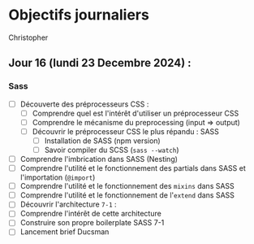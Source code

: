 # Objectifs journaliers

Christopher

## Jour 16 (lundi 23 Decembre 2024) :

### Sass

- [ ] Découverte des préprocesseurs CSS :
  - [ ] Comprendre quel est l'intérêt d'utiliser un préprocesseur CSS
  - [ ] Comprendre le mécanisme du preprocessing (input => output)
  - [ ] Découvrir le préprocesseur CSS le plus répandu : SASS
    - [ ] Installation de SASS (npm version)
    - [ ] Savoir compiler du SCSS (`sass --watch`)
- [ ] Comprendre l'imbrication dans SASS (Nesting)
- [ ] Comprendre l'utilité et le fonctionnement des partials dans SASS et l'importation (`@import`)
- [ ] Comprendre l'utilité et le fonctionnement des `mixins` dans SASS
- [ ] Comprendre l'utilité et le fonctionnement de l'`extend` dans SASS
- [ ] Découvrir l'architecture `7-1` :
- [ ] Comprendre l'intérêt de cette architecture
- [ ] Construire son propre boilerplate SASS 7-1
- [ ] Lancement brief Ducsman